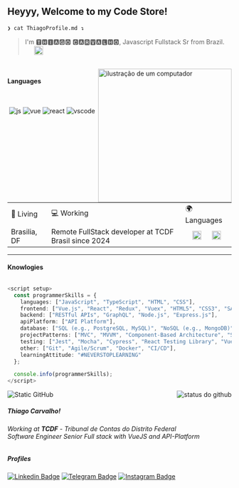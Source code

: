 ## Heyyy, Welcome to my Code Store!
~~~bash
❯ cat ThiagoProfile.md ↴
~~~

> I'm 🆃🅷🅸🅰🅶🅾 🅲🅰🆁🆅🅰🅻🅷🅾, Javascript Fullstack Sr from Brazil. <img src="https://cdn.countryflags.com/thumbs/brazil/flag-round-250.png" height="20px" width="20px" style="margin-left: 20px;" alt="Brasil"/>

<br>

<img src="https://raw.githubusercontent.com/MicaelliMedeiros/micaellimedeiros/master/image/computer-illustration.png" alt="ilustração de um computador" min-width="300px" max-width="300px" width="300px" align="right">

#### Languages
<br>
<p align="center">
  <img src="https://github.com/Quadrified/Quadrified/blob/master/assets/svg/dev/languages/js.svg" alt="js">    
  <img src="https://github.com/Quadrified/Quadrified/blob/master/assets/svg/dev/frameworks/vue.svg" alt="vue">    
  <img src="https://github.com/Quadrified/Quadrified/blob/master/assets/svg/dev/frameworks/react.svg" alt="react">   
  <img src="https://github.com/Quadrified/Quadrified/blob/master/assets/svg/dev/tools/visualstudio_code.svg" alt="vscode">
</p>

<br>

<html>
  <body>
    <table>
      <tr>
        <td>📍 Living</td>
        <td>💻 Working</td>
        <td>🌍 Languages</td>
      </tr>
      <tr>
        <td>Brasilia, DF</td>
	<td>Remote FullStack developer at TCDF Brasil since 2024</td>
	<td align="center">
		<img src="https://cdn.countryflags.com/thumbs/brazil/flag-round-250.png" height="20px" width="20px" alt="Brasil"/>
		<img src="https://cdn.countryflags.com/thumbs/united-states-of-america/flag-round-250.png" height="20px" width="20px" style="margin-left: 20px;" alt="United States"/>
	</td>
      </tr>
    </table>
  </body>
</html>

---

#### Knowlogies

~~~ts

<script setup>
  const programmerSkills = {
    languages: ["JavaScript", "TypeScript", "HTML", "CSS"],
    frontend: ["Vue.js", "React", "Redux", "Vuex", "HTML5", "CSS3", "SASS/LESS"],
    backend: ["RESTful APIs", "GraphQL", "Node.js", "Express.js"],
    apiPlatform: ["API Platform"],
    database: ["SQL (e.g., PostgreSQL, MySQL)", "NoSQL (e.g., MongoDB)"],
    projectPatterns: ["MVC", "MVVM", "Component-Based Architecture", "SOLID Principles"],
    testing: ["Jest", "Mocha", "Cypress", "React Testing Library", "Vue Test Utils"],
    other: ["Git", "Agile/Scrum", "Docker", "CI/CD"],
    learningAttitude: "#NEVERSTOPLEARNING"
  };

  console.info(programmerSkills);
</script>
~~~


<img align='right' src="https://github-readme-stats.vercel.app/api?username=thiagobjcarvalho-cw&show_icons=true&title_color=783c00&text_color=af552e&icon_color=783c00&bg_color=f8efd4&cache_seconds=2300" alt="status do github">

<img src="https://img.shields.io/static/v1?label=Overview&message=thiagobjcarvalho-cw&color=f8efd4&style=for-the-badge&logo=GitHub" alt="Static GitHub">

##### Thiago Carvalho!
###### Working at <strong>TCDF</strong> - *Tribunal de Contas do Distrito Federal*<br/> Software Engineer Senior Full stack with *VueJS* and *API-Platform*

##### Profiles
[![Linkedin Badge](https://img.shields.io/badge/-LinkedIn-blue?style=flat-square&logo=Linkedin&logoColor=white&link=https://www.linkedin.com/in/thiagobjcarvalho/)](https://www.linkedin.com/in/thiagobjcarvalho/)  [![Telegram Badge](https://img.shields.io/badge/-Telegram-blue?style=flat-square&logo=Telegram&logoColor=white&link=https://www.telegram.com/thiagobjcarvalho/)](https://www.telegram.com/thiagobjcarvalho/)   [![Instagram Badge](https://img.shields.io/badge/-Instagram-blue?style=flat-square&logo=Instagram&logoColor=white&link=https://www.instagram.com/thiago_dcarvalho/)](https://www.instagram.com/thiago_dcarvalho/) 
